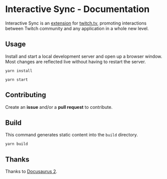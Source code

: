 # Interactive Sync - Documentation

Interactive Sync is an [extension](https://www.twitch.tv/p/extensions/) for [twitch.tv](https://www.twitch.tv/), promoting interactions between Twitch community and any application in a whole new level.

## Usage

Install and start a local development server and open up a browser window. Most changes are reflected live without having to restart the server.

```console
yarn install

yarn start
```

## Contributing

Create an **issue** and/or a **pull request** to contribute.

## Build

This command generates static content into the `build` directory.

```console
yarn build
```

## Thanks

Thanks to [Docusaurus 2](https://v2.docusaurus.io/).
